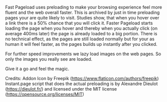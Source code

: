 Fast Pageload uses preloading to make your browsing experience feel more fluent and the web overall faster.
This is archived by just in time preloading pages your are quite likely to visit. Studies show, that when you hover over a link there is a 50% chance that you will click it. Faster Pageload starts loading the page when you hover and thereby when you actually click (on average 400ms later) the page is already loaded to a big portion.
There is no technical effect, as the pages are still loaded normally but for your as human it will feel faster, as the pages builds up instantly after you clicked.

For further speed improvements we lazy load images on the web pages. So only the images you really see are loaded.

Give it a go and feel the magic.

Credits:
Addon Icon by Freepik (https://www.flaticon.com/authors/freepik)
Instant.page script that does the actual preloading is by Alexandre Dieulot (https://dieulot.fr/) and licensed under the MIT license (https://opensource.org/licenses/MIT)
